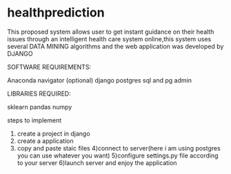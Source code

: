 # healthprediction
 This proposed system allows user to get instant guidance on their health issues through an intelligent health care system online,this system uses several DATA MINING algorithms and the web application was developed by DJANGO
 
 SOFTWARE REQUIREMENTS:
 
 Anaconda navigator (optional)
 django
 postgres sql and pg admin

LIBRARIES REQUIRED:

sklearn
pandas 
numpy

steps to implement

1) create a project in django 
2) create a application
3) copy and paste staic files
4)connect to server(here i am using postgres you can use whatever you want)
5)configure settings.py file according to your server
6)launch server and enjoy the application
 
 
